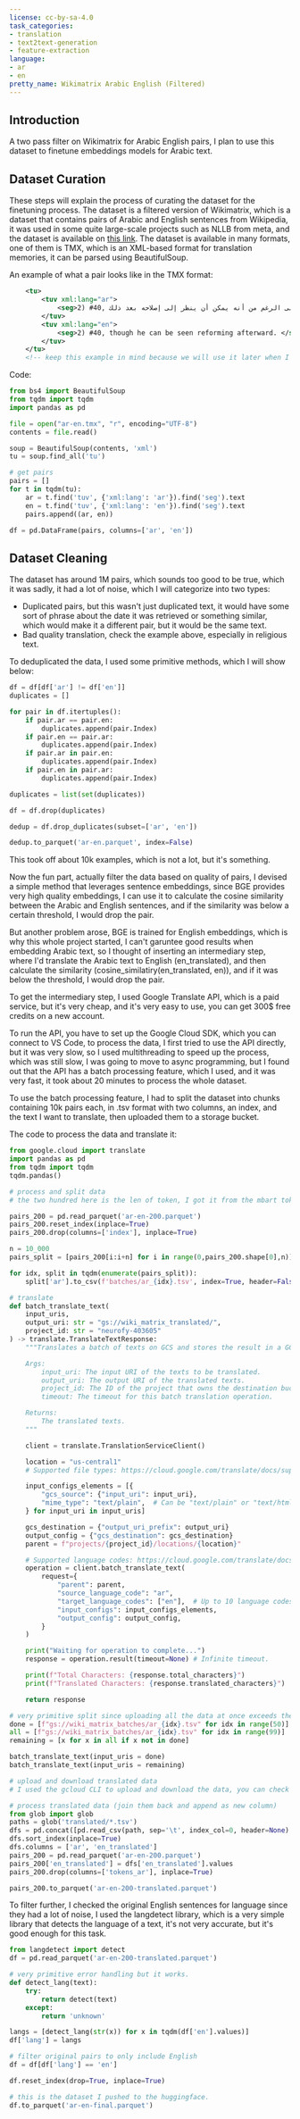 ```yaml
---
license: cc-by-sa-4.0
task_categories:
- translation
- text2text-generation
- feature-extraction
language:
- ar
- en
pretty_name: Wikimatrix Arabic English (Filtered)
---
```

## Introduction
A two pass filter on Wikimatrix for Arabic English pairs, I plan to use this dataset to finetune embeddings models for Arabic text.
## Dataset Curation
These steps will explain the process of curating the dataset for the finetuning process. The dataset is a filtered version of Wikimatrix, which is a dataset that contains pairs of Arabic and English sentences from Wikipedia, it was used in some quite large-scale projects such as NLLB from meta, and the dataset is available on [this link](https://opus.nlpl.eu/WikiMatrix.php).
The dataset is available in many formats, one of them is TMX, which is an XML-based format for translation memories, it can be parsed using BeautifulSoup.

An example of what a pair looks like in the TMX format:

```xml
    <tu>
        <tuv xml:lang="ar">
            <seg>2) #40, على الرغم من أنه يمكن أن ينظر إلى إصلاحه بعد ذلك. </seg>
        </tuv>
        <tuv xml:lang="en">
            <seg>2) #40, though he can be seen reforming afterward. </seg>
        </tuv>
    </tu>
    <!-- keep this example in mind because we will use it later when I talk about the quality of the Data -->
```

Code:

```python
from bs4 import BeautifulSoup
from tqdm import tqdm
import pandas as pd

file = open("ar-en.tmx", "r", encoding="UTF-8")
contents = file.read()

soup = BeautifulSoup(contents, 'xml')
tu = soup.find_all('tu')

# get pairs
pairs = []
for t in tqdm(tu):
    ar = t.find('tuv', {'xml:lang': 'ar'}).find('seg').text
    en = t.find('tuv', {'xml:lang': 'en'}).find('seg').text
    pairs.append((ar, en))

df = pd.DataFrame(pairs, columns=['ar', 'en'])
```

## Dataset Cleaning

The dataset has around 1M pairs, which sounds too good to be true, which it was sadly, it had a lot of noise, which I will categorize into two types:

- Duplicated pairs, but this wasn't just duplicated text, it would have some sort of phrase about the date it was retrieved or something similar, which would make it a different pair, but it would be the same text.
- Bad quality translation, check the example above, especially in religious text.

To deduplicated the data, I used some primitive methods, which I will show below:

```python
df = df[df['ar'] != df['en']]
duplicates = []

for pair in df.itertuples():
    if pair.ar == pair.en:
        duplicates.append(pair.Index)
    if pair.en == pair.ar:
        duplicates.append(pair.Index)
    if pair.ar in pair.en:
        duplicates.append(pair.Index)
    if pair.en in pair.ar:
        duplicates.append(pair.Index)

duplicates = list(set(duplicates))

df = df.drop(duplicates)

dedup = df.drop_duplicates(subset=['ar', 'en'])

dedup.to_parquet('ar-en.parquet', index=False)
```

This took off about 10k examples, which is not a lot, but it's something.

Now the fun part, actually filter the data based on quality of pairs, I devised a simple method that leverages sentence embeddings, since BGE provides very high quality embeddings, I can use it to calculate the cosine similarity between the Arabic and English sentences, and if the similarity was below a certain threshold, I would drop the pair.

But another problem arose, BGE is trained for English embeddings, which is why this whole project started, I can't garuntee good results when embedding Arabic text, so I thought of inserting an intermediary step, where I'd translate the Arabic text to English (en_translated), and then calculate the similarity (cosine_similatiry(en_translated, en)), and if it was below the threshold, I would drop the pair.

To get the intermediary step, I used Google Translate API, which is a paid service, but it's very cheap, and it's very easy to use, you can get 300$ free credits on a new account.

To run the API, you have to set up the Google Cloud SDK, which you can connect to VS Code, to process the data, I first tried to use the API directly, but it was very slow, so I used multithreading to speed up the process, which was still slow, I was going to move to async programming, but I found out that the API has a batch processing feature, which I used, and it was very fast, it took about 20 minutes to process the whole dataset.

To use the batch processing feature, I had to split the dataset into chunks containing 10k pairs each, in .tsv format with two columns, an index, and the text I want to translate, then uploaded them to a storage bucket.

The code to process the data and translate it:

```python
from google.cloud import translate
import pandas as pd
from tqdm import tqdm
tqdm.pandas()

# process and split data
# the two hundred here is the len of token, I got it from the mbart tokenizer, which I was going to use for translation, but I ended up using Google Translate API, mbart takes a max seq len of 200, but I filtered the data based on it anyways.

pairs_200 = pd.read_parquet('ar-en-200.parquet')
pairs_200.reset_index(inplace=True)
pairs_200.drop(columns=['index'], inplace=True)

n = 10_000
pairs_split = [pairs_200[i:i+n] for i in range(0,pairs_200.shape[0],n)]

for idx, split in tqdm(enumerate(pairs_split)):
    split['ar'].to_csv(f'batches/ar_{idx}.tsv', index=True, header=False, sep='\t')

# translate
def batch_translate_text(
    input_uris,
    output_uri: str = "gs://wiki_matrix_translated/",
    project_id: str = "neurofy-403605"
) -> translate.TranslateTextResponse:
    """Translates a batch of texts on GCS and stores the result in a GCS location.

    Args:
        input_uri: The input URI of the texts to be translated.
        output_uri: The output URI of the translated texts.
        project_id: The ID of the project that owns the destination bucket.
        timeout: The timeout for this batch translation operation.

    Returns:
        The translated texts.
    """

    client = translate.TranslationServiceClient()

    location = "us-central1"
    # Supported file types: https://cloud.google.com/translate/docs/supported-formats

    input_configs_elements = [{
        "gcs_source": {"input_uri": input_uri},
        "mime_type": "text/plain",  # Can be "text/plain" or "text/html".
    } for input_uri in input_uris]

    gcs_destination = {"output_uri_prefix": output_uri}
    output_config = {"gcs_destination": gcs_destination}
    parent = f"projects/{project_id}/locations/{location}"

    # Supported language codes: https://cloud.google.com/translate/docs/languages
    operation = client.batch_translate_text(
        request={
            "parent": parent,
            "source_language_code": "ar",
            "target_language_codes": ["en"],  # Up to 10 language codes here.
            "input_configs": input_configs_elements,
            "output_config": output_config,
        }
    )

    print("Waiting for operation to complete...")
    response = operation.result(timeout=None) # Infinite timeout.

    print(f"Total Characters: {response.total_characters}")
    print(f"Translated Characters: {response.translated_characters}")

    return response

# very primitive split since uploading all the data at once exceeds the limit
done = [f"gs://wiki_matrix_batches/ar_{idx}.tsv" for idx in range(50)]
all = [f"gs://wiki_matrix_batches/ar_{idx}.tsv" for idx in range(99)]
remaining = [x for x in all if x not in done]

batch_translate_text(input_uris = done)
batch_translate_text(input_uris = remaining)

# upload and download translated data
# I used the gcloud CLI to upload and download the data, you can check it out in the cloud documentation.

# process translated data (join them back and append as new column)
from glob import glob
paths = glob('translated/*.tsv')
dfs = pd.concat([pd.read_csv(path, sep='\t', index_col=0, header=None) for path in paths])
dfs.sort_index(inplace=True)
dfs.columns = ['ar', 'en_translated']
pairs_200 = pd.read_parquet('ar-en-200.parquet')
pairs_200['en_translated'] = dfs['en_translated'].values
pairs_200.drop(columns=['tokens_ar'], inplace=True)

pairs_200.to_parquet('ar-en-200-translated.parquet')
```

To filter further, I checked the original English sentences for language since they had a lot of noise, I used the langdetect library, which is a very simple library that detects the language of a text, it's not very accurate, but it's good enough for this task.

```python
from langdetect import detect
df = pd.read_parquet('ar-en-200-translated.parquet')

# very primitive error handling but it works.
def detect_lang(text):
    try:
        return detect(text)
    except:
        return 'unknown'

langs = [detect_lang(str(x)) for x in tqdm(df['en'].values)]
df['lang'] = langs

# filter original pairs to only include English
df = df[df['lang'] == 'en']

df.reset_index(drop=True, inplace=True)

# this is the dataset I pushed to the huggingface.
df.to_parquet('ar-en-final.parquet')
```